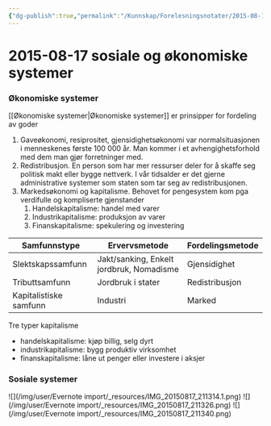 ```yaml
---
{"dg-publish":true,"permalink":"/Kunnskap/Forelesningsnotater/2015-08-17 sosiale og økonomiske systemer/","title":"2015-08-17 sosiale og økonomiske systemer","tags":["forelesning","hi100","historie"]}
---
```



# 2015-08-17 sosiale og økonomiske systemer

### Økonomiske systemer
[[Økonomiske systemer\|Økonomiske systemer]] er prinsipper for fordeling av goder
1. Gaveøkonomi, resiprositet, gjensidighetsøkonomi var normalsituasjonen i menneskenes første 100 000 år. Man kommer i et avhengighetsforhold med dem man gjør forretninger med.
2. Redistribusjon. En person som har mer ressurser deler for å skaffe seg politisk makt eller bygge nettverk. I vår tidsalder er det gjerne administrative systemer som staten som tar seg av redistribusjonen.
3. Markedsøkonomi og kapitalisme. Behovet for pengesystem kom pga verdifulle og kompliserte gjenstander
	1. Handelskapitalisme: handel med varer
	2. Industrikapitalisme: produksjon av varer
	3. Finanskapitalisme: spekulering og investering

| **Samfunnstype**       | **Ervervsmetode**                        | **Fordelingsmetode** |
| ---------------------- | ---------------------------------------- | -------------------- |
| Slektskapssamfunn      | Jakt/sanking, Enkelt jordbruk, Nomadisme | Gjensidighet         |
| Tributtsamfunn         | Jordbruk i stater                        | Redistribusjon       |
| Kapitalistiske samfunn | Industri                                 | Marked               |

Tre typer kapitalisme

* handelskapitalisme: kjøp billig, selg dyrt
* industrikapitalisme: bygg produktiv virksomhet
* finanskapitalisme: låne ut penger eller investere i aksjer

### Sosiale systemer
<style> .container {font-family: sans-serif; text-align: center;} .button-wrapper button {z-index: 1;height: 40px; width: 100px; margin: 10px;padding: 5px;} .excalidraw .App-menu_top .buttonList { display: flex;} .excalidraw-wrapper { height: 800px; margin: 50px; position: relative;} :root[dir="ltr"] .excalidraw .layer-ui__wrapper .zen-mode-transition.App-menu_bottom--transition-left {transform: none;} </style><script src="https://cdn.jsdelivr.net/npm/react@17/umd/react.production.min.js"></script><script src="https://cdn.jsdelivr.net/npm/react-dom@17/umd/react-dom.production.min.js"></script><script type="text/javascript" src="https://cdn.jsdelivr.net/npm/@excalidraw/excalidraw@0/dist/excalidraw.production.min.js"></script><div id="sosiale_systemerexcalidraw.md1"></div><script>(function(){const InitialData={"type":"excalidraw","version":2,"source":"https://github.com/zsviczian/obsidian-excalidraw-plugin/releases/tag/2.2.7","elements":[{"type":"rectangle","version":47,"versionNonce":351371610,"index":"a0","isDeleted":false,"id":"tl8IGWlX-Yh0LhnwKp7as","fillStyle":"hachure","strokeWidth":1,"strokeStyle":"solid","roughness":1,"opacity":100,"angle":0,"x":-159.5523681640625,"y":-155.00634765625,"strokeColor":"#364fc7","backgroundColor":"transparent","width":104.198974609375,"height":71.4278564453125,"seed":540744826,"groupIds":["A-fuOkFeyWbcQHtP2o1PQ"],"frameId":null,"roundness":null,"boundElements":[{"id":"iP4Hgzd6","type":"text"}],"updated":1720770541806,"link":null,"locked":false,"customData":{"legacyTextWrap":true}},{"type":"text","version":33,"versionNonce":249507014,"index":"a1","isDeleted":false,"id":"iP4Hgzd6","fillStyle":"hachure","strokeWidth":1,"strokeStyle":"solid","roughness":1,"opacity":100,"angle":0,"x":-137.6503143310547,"y":-131.84539422062645,"strokeColor":"#364fc7","backgroundColor":"transparent","width":60.394866943359375,"height":25.105949574065406,"seed":1381334330,"groupIds":["A-fuOkFeyWbcQHtP2o1PQ"],"frameId":null,"roundness":null,"boundElements":[],"updated":1720770541865,"link":null,"locked":false,"fontSize":20.084759659252324,"fontFamily":1,"text":"Kultur","rawText":"Kultur","textAlign":"center","verticalAlign":"middle","containerId":"tl8IGWlX-Yh0LhnwKp7as","originalText":"Kultur","autoResize":true,"lineHeight":1.25},{"type":"rectangle","version":63,"versionNonce":816596506,"index":"a2","isDeleted":false,"id":"CQ3zgwebBppDW6RFRFF3c","fillStyle":"hachure","strokeWidth":1,"strokeStyle":"solid","roughness":1,"opacity":100,"angle":0,"x":-13.579345703125,"y":-155.00634765625,"strokeColor":"#364fc7","backgroundColor":"transparent","width":104.198974609375,"height":71.4278564453125,"seed":1004914170,"groupIds":["A-fuOkFeyWbcQHtP2o1PQ"],"frameId":null,"roundness":null,"boundElements":[{"id":"3t4Z9qc0","type":"text"}],"updated":1720770541806,"link":null,"locked":false,"customData":{"legacyTextWrap":true}},{"type":"text","version":61,"versionNonce":757703686,"index":"a3","isDeleted":false,"id":"3t4Z9qc0","fillStyle":"hachure","strokeWidth":1,"strokeStyle":"solid","roughness":1,"opacity":100,"angle":0,"x":1.96588134765625,"y":-131.84539422062645,"strokeColor":"#364fc7","backgroundColor":"transparent","width":73.1085205078125,"height":25.105949574065406,"seed":1173288634,"groupIds":["A-fuOkFeyWbcQHtP2o1PQ"],"frameId":null,"roundness":null,"boundElements":[],"updated":1720770541865,"link":null,"locked":false,"fontSize":20.084759659252324,"fontFamily":1,"text":"Økonomi","rawText":"Økonomi","textAlign":"center","verticalAlign":"middle","containerId":"CQ3zgwebBppDW6RFRFF3c","originalText":"Økonomi","autoResize":true,"lineHeight":1.25},{"type":"rectangle","version":207,"versionNonce":976253658,"index":"a4","isDeleted":false,"id":"hlJSBgsPYTlXopmdvthfa","fillStyle":"hachure","strokeWidth":1,"strokeStyle":"solid","roughness":1,"opacity":100,"angle":0,"x":-159.5523681640625,"y":-45.30010986328125,"strokeColor":"#364fc7","backgroundColor":"transparent","width":104.198974609375,"height":71.4278564453125,"seed":878429094,"groupIds":["A-fuOkFeyWbcQHtP2o1PQ"],"frameId":null,"roundness":null,"boundElements":[{"id":"mMJ8Wors","type":"text"}],"updated":1720770541806,"link":null,"locked":false,"customData":{"legacyTextWrap":true}},{"type":"text","version":199,"versionNonce":1638085446,"index":"a5","isDeleted":false,"id":"mMJ8Wors","fillStyle":"hachure","strokeWidth":1,"strokeStyle":"solid","roughness":1,"opacity":100,"angle":0,"x":-136.31467819213867,"y":-22.139156427657703,"strokeColor":"#364fc7","backgroundColor":"transparent","width":57.723594665527344,"height":25.105949574065406,"seed":1756389094,"groupIds":["A-fuOkFeyWbcQHtP2o1PQ"],"frameId":null,"roundness":null,"boundElements":[],"updated":1720770541865,"link":null,"locked":false,"fontSize":20.084759659252324,"fontFamily":1,"text":"Natur","rawText":"Natur","textAlign":"center","verticalAlign":"middle","containerId":"hlJSBgsPYTlXopmdvthfa","originalText":"Natur","autoResize":true,"lineHeight":1.25},{"type":"rectangle","version":223,"versionNonce":68224922,"index":"a6","isDeleted":false,"id":"MrMhvWYY6QXbAIPYt5xuC","fillStyle":"hachure","strokeWidth":1,"strokeStyle":"solid","roughness":1,"opacity":100,"angle":0,"x":-13.579345703125,"y":-45.30010986328125,"strokeColor":"#364fc7","backgroundColor":"transparent","width":104.198974609375,"height":71.4278564453125,"seed":381815098,"groupIds":["A-fuOkFeyWbcQHtP2o1PQ"],"frameId":null,"roundness":null,"boundElements":[{"id":"JgmvNWSL","type":"text"}],"updated":1720770541806,"link":null,"locked":false,"customData":{"legacyTextWrap":true}},{"type":"text","version":219,"versionNonce":1185471110,"index":"a7","isDeleted":false,"id":"JgmvNWSL","fillStyle":"hachure","strokeWidth":1,"strokeStyle":"solid","roughness":1,"opacity":100,"angle":0,"x":3.823719024658203,"y":-22.139156427657703,"strokeColor":"#364fc7","backgroundColor":"transparent","width":69.3928451538086,"height":25.105949574065406,"seed":1524683258,"groupIds":["A-fuOkFeyWbcQHtP2o1PQ"],"frameId":null,"roundness":null,"boundElements":[],"updated":1720770541865,"link":null,"locked":false,"fontSize":20.084759659252324,"fontFamily":1,"text":"Politikk","rawText":"Politikk","textAlign":"center","verticalAlign":"middle","containerId":"MrMhvWYY6QXbAIPYt5xuC","originalText":"Politikk","autoResize":true,"lineHeight":1.25},{"type":"rectangle","version":132,"versionNonce":377554010,"index":"a8","isDeleted":false,"id":"Zafl6yOt0yBGd7Qy6DDs_","fillStyle":"hachure","strokeWidth":1,"strokeStyle":"solid","roughness":1,"opacity":100,"angle":0,"x":-191.4320068359375,"y":-187.27862548828125,"strokeColor":"#364fc7","backgroundColor":"transparent","width":315.404541015625,"height":247.4588623046875,"seed":2114492474,"groupIds":["WoaTjZbPhQQwx5MdBvggo","A-fuOkFeyWbcQHtP2o1PQ"],"frameId":null,"roundness":null,"boundElements":[{"id":"H1fZPK5m6o5K2FJ3MStYr","type":"arrow"}],"updated":1720770541806,"link":null,"locked":false,"customData":{"legacyTextWrap":true}},{"type":"text","version":87,"versionNonce":1363379782,"index":"a9","isDeleted":false,"id":"1gwPtofp","fillStyle":"hachure","strokeWidth":1,"strokeStyle":"solid","roughness":1,"opacity":100,"angle":0,"x":-108.729736328125,"y":74.2886962890625,"strokeColor":"#364fc7","backgroundColor":"transparent","width":148.36000061035156,"height":25,"seed":1814415418,"groupIds":["WoaTjZbPhQQwx5MdBvggo","A-fuOkFeyWbcQHtP2o1PQ"],"frameId":null,"roundness":null,"boundElements":[],"updated":1720770541806,"link":null,"locked":false,"fontSize":20,"fontFamily":1,"text":"Interne forhold","rawText":"Interne forhold","textAlign":"left","verticalAlign":"top","containerId":null,"originalText":"Interne forhold","autoResize":true,"lineHeight":1.25},{"type":"text","version":107,"versionNonce":2069063962,"index":"aA","isDeleted":false,"id":"Fuw2VFry","fillStyle":"hachure","strokeWidth":1,"strokeStyle":"solid","roughness":1,"opacity":100,"angle":0,"x":198.51331811141847,"y":-74.09024763263022,"strokeColor":"#087f5b","backgroundColor":"transparent","width":162.1999969482422,"height":25,"seed":1408240442,"groupIds":[],"frameId":null,"roundness":null,"boundElements":[{"id":"H1fZPK5m6o5K2FJ3MStYr","type":"arrow"}],"updated":1720770541806,"link":null,"locked":false,"customData":{"legacyTextWrap":true},"fontSize":20,"fontFamily":1,"text":"Eksterne forhold","rawText":"Eksterne forhold","textAlign":"left","verticalAlign":"top","containerId":null,"originalText":"Eksterne forhold","autoResize":true,"lineHeight":1.25},{"type":"arrow","version":331,"versionNonce":617008518,"index":"aB","isDeleted":false,"id":"H1fZPK5m6o5K2FJ3MStYr","fillStyle":"hachure","strokeWidth":1,"strokeStyle":"solid","roughness":1,"opacity":100,"angle":0,"x":192.36466839140016,"y":-61.91072491609145,"strokeColor":"#087f5b","backgroundColor":"transparent","width":59.186703060710954,"height":0.02262382793431783,"seed":2101488314,"groupIds":[],"frameId":null,"roundness":{"type":2},"boundElements":[],"updated":1720770541806,"link":null,"locked":false,"startBinding":{"elementId":"Fuw2VFry","focus":0.018867033553368325,"gap":6.148649720018312},"endBinding":{"elementId":"Zafl6yOt0yBGd7Qy6DDs_","focus":0.012537761925497838,"gap":9.205431151001676},"lastCommittedPoint":null,"startArrowhead":null,"endArrowhead":"arrow","points":[[0,0],[-59.186703060710954,-0.02262382793431783]]}],"appState":{"theme":"light","viewBackgroundColor":"#ffffff","currentItemStrokeColor":"#087f5b","currentItemBackgroundColor":"transparent","currentItemFillStyle":"hachure","currentItemStrokeWidth":1,"currentItemStrokeStyle":"solid","currentItemRoughness":1,"currentItemOpacity":100,"currentItemFontFamily":1,"currentItemFontSize":20,"currentItemTextAlign":"left","currentItemStartArrowhead":null,"currentItemEndArrowhead":"arrow","scrollX":215.72971625850874,"scrollY":277.3282979329427,"zoom":{"value":1.35},"currentItemRoundness":"round","gridSize":null,"gridColor":{"Bold":"#C9C9C9FF","Regular":"#EDEDEDFF"},"colorPalette":{},"currentStrokeOptions":null,"previousGridSize":null,"frameRendering":{"enabled":true,"clip":true,"name":true,"outline":true},"objectsSnapModeEnabled":false},"files":{}};InitialData.scrollToContent=true;App=()=>{const e=React.useRef(null),t=React.useRef(null),[n,i]=React.useState({width:void 0,height:void 0});return React.useEffect(()=>{i({width:t.current.getBoundingClientRect().width,height:t.current.getBoundingClientRect().height});const e=()=>{i({width:t.current.getBoundingClientRect().width,height:t.current.getBoundingClientRect().height})};return window.addEventListener("resize",e),()=>window.removeEventListener("resize",e)},[t]),React.createElement(React.Fragment,null,React.createElement("div",{className:"excalidraw-wrapper",ref:t},React.createElement(ExcalidrawLib.Excalidraw,{ref:e,width:n.width,height:n.height,initialData:InitialData,viewModeEnabled:!0,zenModeEnabled:!0,gridModeEnabled:!1})))},excalidrawWrapper=document.getElementById("sosiale_systemerexcalidraw.md1");ReactDOM.render(React.createElement(App),excalidrawWrapper);})();</script>

![](/img/user/Evernote import/_resources/IMG_20150817_211314.1.png)
![](/img/user/Evernote import/_resources/IMG_20150817_211326.png)
![](/img/user/Evernote import/_resources/IMG_20150817_211340.png)
